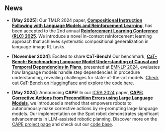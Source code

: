 ## News

- **[May 2025]**: Our TMLR 2024 paper, [**Compositional Instruction Following with Language Models and Reinforcement Learning**](https://arxiv.org/abs/2501.12539), has been accepted to the 2nd annual [**Reinforcement Learning Conference (RLC) 2025**](https://rl-conference.cc). We introduce a novel in-context reinforcement learning approach that achieves systematic compositional generalization in language-image RL tasks.

- **[November 2024]**: Excited to share **CaT-Bench**! Our benchmark, [**CaT-Bench: Benchmarking Language Model Understanding of Causal and Temporal Dependencies in Plans**](http://www.arxiv.org/abs/2406.15823), presented at [EMNLP 2024](https://2024.emnlp.org/), evaluates how language models handle step dependencies in procedure understanding, revealing challenges for state-of-the-art models. [Check out CaT-Bench on HuggingFace](https://huggingface.co/datasets/vanyacohen/CaT-Bench) and explore the [code here](https://github.com/StonyBrookNLP/CaT-Bench).

<!-- - **[August 2024]**: We've presented [**A Survey of Robotic Language Grounding: Tradeoffs between Symbols and Embeddings**](http://www.arxiv.org/abs/2405.13245) in the [IJCAI 2024: Survey Track](https://ijcai24.org/call-for-papers-survey-track/)! This paper explores the trade-offs in robotic language grounding between symbolic and vector-space representations, with insights into interpretability, generalizability, and scalability. Read more on the [blog](https://h2r.cs.brown.edu/a-survey-of-robotic-language-grounding-tradeoffs-between-symbols-and-embeddings/). -->

- **[May 2024]**: Announcing **CAPE**! In our [ICRA 2024](https://2024.ieee-icra.org/) paper, [**CAPE: Corrective Actions from Precondition Errors using Large Language Models**](http://www.arxiv.org/abs/2211.09935), we introduced a method that empowers robots to autonomously make corrective actions by re-prompting large language models. Our implementation on the Spot robot demonstrates significant advancements in LLM-assisted robotic planning. Discover more on the [CAPE project page](https://shreyas-s-raman.github.io/CAPE/) and check out our [code base](https://shreyas-s-raman.github.io/CAPE/).